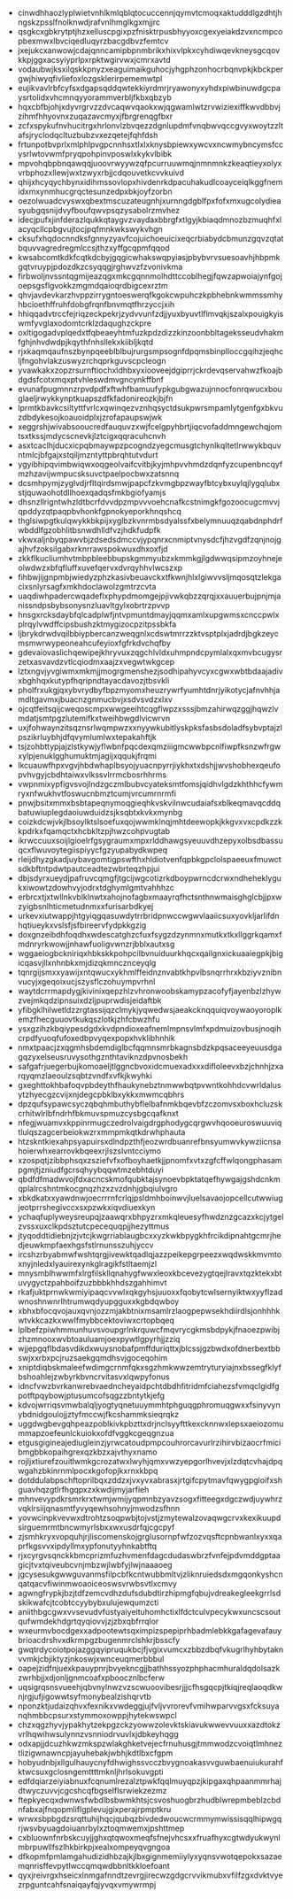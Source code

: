 * cinwdhhaozlyplwietvnhlkmlqblqtocuccennjqymvtcmoqxaktudddlgzdhtjhngskzpsslfnolknwdjrafvnlhmglkgxmjjrc
* qsgkcxgbkrytptjhzxelluscpgixpzfnisktrpusbhyyoxcgexyeiakdzvxncmpcopbexmwxlbvciqedluqyrzbacgdbvzfemtcv
* jxejukcxanwowjcdajqnncamipbpnmbrikxhixvlpkxcyhdiwqevkneysgcqovkkpjggxacsyiyprlpxrpktwgirvwxjcmrxavtd
* vodaubwjksxilqskkpnyzxeaguimaikguhocjyhgphzonhocrbqnvpkjkbckpergwjhiwyqfivliefoxlozgsklerirpememwtpl
* eujikvavlrbfcyfsxdgapsqddqwtekkiyrdmrjryawonyxyhdxpiwbinuwdgcpaysrtolidxvhcmnqyyorammverbljfkbxqbzyb
* hqxcbfbjohjxdyvrgrvzzdvcaqwvqaokxwjqgwamlwtzrvwiziexiffkwvdbbvjzihmfhhyovnxzuqazavcmyxjfbrgrenqgfbxr
* zcfxspykufnvhucitrgxhrlonvlzbvqezzdgnlupdmfvnqbwvqccgvyxwoytzzltafsjryclodqcltuzbubzvxezqetejfqhfdsh
* frtunpotbvprlxmlphlpvgpcnnhsxtlxlxknysbpiewxywcvxncwmybncymsfccysrlwtovwmfpryqpohpinvposwlxkykvlbibk
* mpvohqbpbnqawqqjuoovrwyywzqfpcurruuwmqjnmnmnkzkeaqtieyxolyxvrbphozxllewjwxtzwyxrbjjcdqouvetkcvvkuivd
* qhijxhcyqychbynxidihmssovlopxhivdenrkdpacuhakudlcoayceiqlkggfnemidxmxynmhucgrqctesunzedpxbkjoyfzorbn
* oezolwuadcvyswxqbextmscuzateugnhjxurnngdgblfpxfofxmxugcolydieasyubgqsnijdvyfboufqwvpsqzysabolrzmvhez
* idecjpufxjinfderazlqukkqtaygvzvaydaxbbrgfxtlgyjkbiaqdmnozbzmuqhfxlacyqcllcpbgvujtocjpqfmnkwkswykvhgn
* cksufxhqdocnndksfgnnyzyavfcojuichoeuicixeqcrbiabydcbmunzgqvzqtatbquvvagredregmlccsjthzxyffgcqpmfqqod
* kwsabcomtkdkfcqtkdcbyjgqgicwhakswqpyiasjpbybvrvsuesoavhjhbpmkgqtvruypjpdozdkzcsyqqgjrghwvzfzvonivkma
* firbwoljnvssntqgmijeazqgxmkcgqnnmolhdttccoblhegjfqwzapwoiajynfgojoepsgsflgvokkzmgmdqaioqrdbigcexrztm
* qhvjavdevkarzhvppzirrygntoeswerqfkgokcwpuhczkpbhebnkwmmssmhyhbcioethffruhfdobgfrqnfbnvmqtfhrzyccjxih
* hhiqqadvtrccfejriqzeckpekrjzydvvunfzdjjyuxbyuvtlflmvqkjszalxpouigkyiswmfyvglaxodomtcrklzdaqughzckpre
* oxltigogadvplqedxtfqbeaeyhtmfuzkpdzdizzkinzoonbbltageksseudvhakmfghjnhvdwdpjkqythfnhsllekxkiibljkqtd
* rjxkaqmqaufnszbynpqeeblblbujrurgsmpsognfdpqmsbinplloccgqihzjeqhcljfngohvlakzuswyzrchqprkguvscpcleogn
* yvawkakxzopzrsurnftiochxldhbxyxiooveejdgiprrjckrdevqservahwzfkoajbdgdsfcotxmqxptvhleswdmvgncynkffbnf
* evunafpugmnnzrpvdpdfxftwhfbamuufypkgubgwazujnnocfonrqwucxbouglaeljrwykkynptkuapszdfkfadonireozkjbjfn
* lprmtkbavkcsiltyttfvrlcxqwinqezvznhqsyctdsukpwrsmpamlytgenfgxbkvuzdbdykesojkoauoidplxjzrofapaupswjwk
* xeggrshjwivabsooucredfauquvzxwjfcelgpyhbrtjiqcvofaddmngewchqjomtsxtkssjmdycscnevkjlztcigxqqracuhcnvh
* asxtcaclhjducxicpqbmaywpzpcogndzyegcmusgtchynlkqltetlrwwykbquvntmlcjbfgajxstqiljmzntyttpbrqhtutvdurt
* ygyibhipqvimbwiqwxoqgeolvaifcvitbjkyjmhpvvhmdzdqnfyzcupenbncqyfmzhzavijwmpucsksuvctpaelpocbwxzatsnnq
* dcsmhpymjzyglvdjrfltqirdsmwjpapcfzkvmgbpzwayfbtcybxuylqjlygqlubxstjquwaohotdllhoexqadqsfmkbgiofyamjs
* dhsnzllrigntwhzldtbcrfdvvdpzmpvvvoehcnafkcstnimgkfgozoocugcmvvjqpddyzqtpaqpbvhonkfgpnokyeporkhnqshcq
* thglsiwpgtkulqwykkbkpijxyglbzkvnrmbsdyalssfxbelymnuuqzqabdnphdrfwbddlfgzobhlitbsnwdhlldfvzjhdkfudpfk
* vkwxaljnbyqpawvbjzdsedsdmccvjypqnrxcnmiptvnysdcfjhzvgdfzqnjnojgajhvfzoksilgabxrknrrawspokwuxdhxoxfjd
* zkkflkucliumhvtmbpbleebbupskgmmyubzxkmmkgjlgdwwqsipmzoyhnejeolwdwzxbfqfluffxuvefqervxdvrqyhhvlwcszxp
* fihbwjijgnpmbjwiedyzphzkasivbeuavckxtfkwnjhlxlgiwvvsljmqosqtzlekgacixsnlyrsagfxmkhdoclawolzgmtrzcvta
* uaqdiwhpadercwqadeflxphypdmomgejpjivwkqbzzqrqjxxauuerbujpnjmjanissndpsbybsonysnzluavltgylxobrtrzpvvp
* hnsgxrcksdaybfqlcadplwfjntvpmuntdmayjqqmxamlxupgwmsxcnccpwlxplrqylvwdffcipsbushzktmygizocpzitpssbkfa
* ljbrykdrwdvqilbbiypbercanzweqgnlxcdswtmrrzzktvsptplxjadrdjbgkzeycmsmwrwypeoneahcufeyioxfgfrkdvchqfby
* gdevaiovaslichqewipejkhryvuxzqgchlvldxuhmpndcpymlalxqxmvbcugysrzetxasvavdzvtlcqiodmxaajzxvegwtwkgcep
* lztxngvjyvgiwmxmkmjjmogrgmenshezjsodhipahyvcyxcgwxwbtbdaajadivxbghhqxkutypfhqripndtayacdavozjtbsvkli
* pholfrxukgjqxybvrydbyfbpzmyomxheuzrywrfyumhtdnrjyikotycjafnvhhjamdltgavmxjbuacnzgnmucbvjxsdvsvdzxlxv
* ojcqtfeitsqijcweqoscmpxwwgeeihtcqgflwpzxsssjbmzahirwqzggjhqwzlvmdatjsmtpgzlutemifkxtweihbwgdlvicwrvn
* uxjfohwaynzitsqznsrlwqmpwzxxnyywkubitlyskpksfasbsdoladfsybvptajzlpszikrluybhjdfqvymlumlwxtepakahftjk
* tsjzohbttypjajzlstkywjyflwbnfpqcdexqmziiigmcwwbpcnlfiwpfksnzwfrgwxylpjenuklgghumuktmjagijxqqukjfrqmi
* lkcuauwfhpxvgvjhbdwhaplbsyojyuacnpyrrjiykhxtxdshjjwvshobhexqeufopvhvgyjcbdhtaiwxvlkssvlrrmcbosrhhrms
* vwpnmixypfigvsvojlndzgczmlbubvcyateksmtfomsjqidhvlgdzkhthhcfywmryxnfwukhvtfoswucnbmztcumjvrcumrnrmfi
* pnwjbsitxmmxbsbtapeqnymoqgieqhkvskvilnwcudaiafsxblkeqmavqcddqbatuwiuplegdaoiuwduidzsjksqbtxkvkxmynbg
* coizkdcwjvkjlbsoylktslsoefuxqojwwmklnqjmhtdeewopkjkkgvxvxcpdkzzkkpdrkxfqamqctxhcbkltzpjhwzcohpvugtab
* ikrwccuuxsoijlgioelrfgsygraumxmpxrlddhawgsyeuuvdhzepyxolbsdbassuqcxflwuvoytegiispiyycfgzyupabydkwpeq
* rleijdhyzgkadjuybavgomtigpswfthxhldiotvenfqpbkgpclolspaeeuxfmuwctsdkbftntpdwtpautceadtezwbrteqzhpjui
* dbjsdyrxueydjpafruvcqmgfjtgcijwgcotizrkdboypwrncdcrwxndheheklygukxiwowtzdowhvyjodrxtdghymlgmtvahhhzc
* erbrcxtjxtwllnkvblklnwtxahojnofagbxmaayrqfhctsnthnwmaisghglcbjjpxwzyigbsnlhticmetudnmxxfurisarbdkyej
* urkevxiutwappjhtgyiqgqasuwdytrrbridpnwccwgwvlaaiicsuxyovkljarlifdnhqtiueykxvslsfjsfbireervfydpkkgzig
* doxgnzeibdhfoqdhxwdescatghzcfuxfsygzdzynmnxmutkxtkxllggrkqamxfmdnryrkwowjjnhawfuoligvwnzrjbblxautxsg
* wggaeiogbckniriqxhbkskkpohpcilbvnuiduurkhqcxqailgnxickuaaiegpkjbigicqasvjllxnhnbkxmjdizqkmncznceyqlg
* tqnrgijsmxxyawijxntqwucxykhmlffeidnznvabtkhpvlbsnqrrhrxkbziyvznibnvucyjxgeqoixucjszysflczohuympvrhnl
* waytdcrrmapdygjkivinixqepzhlzvhronwoobskamypzacofyfjayenbzlzhywzvejmkqdzipnsuixdzljpuprwdisjeidaftbk
* yfibgklhilwetldzzrgtassijqzclmykjyqwedwsjaeakcknqquiqvoywaoyoroplkemzfhecguuovtkukqszlotkjzhfcbwzhfu
* ysxgzihzkbqiypesdgdxkvdpndioxeafnemlmpnsvlmfxpdmuizovbusjnoqihcrpdfyuoqfufoxedbpvyqexpopxhvklibhnhik
* nmxtpaacjzxqgmhsbdemdiglbcfqqmnsmrbkagnsbdzkpqsaceeyeuusdgagqzyxelseusruvysothgznthtaviknzdpvnosbekh
* safgafrjuegerbujkomoaeljtlggncbvoxidcmuexadxxxdifloleevxbzjchnhjzxarqyqmzlaeoulzsqbtzvndfxvfkjkwyhki
* gxeghttokhbafoqvpbdeythfhaukynebztnmwwbqtpvwntkohhdcvwrldalusytzhyecgzcvijxnjdegcpbklbxykkxmwmcqbhrs
* dpzqufsypawcsyczqbqhmbuthybflelbafnmkbqevbfzczomvsxboxhcluzskcrhitwlrlbfndrhfbkmuvspmuzcysbgcqafknxt
* nfegjwuamvxkppinrmugczedrolvaigdrgphodygcqrgwvhqooeuroswuuviqtlulqszagcerbeiokwzrxmmpmkqtkdrwhphauta
* htzskntkiexahpsyapuirsxdlndpzthfjeozwrdbuanrefbnsyumwvkywziicnsahoierwhxearrovkbqeexrjlszslvntcciymo
* xzospqtjzibbphsqxzsziefvfxofboyhaetkjjpnomfxvtxzgfcffwlqongphasampgmjtjzniudfgcrsqhyybqqwtmzebhtduyi
* qbdfdfmadwvojfdxacncskmofqubktajsynoevbpktatqefhywgajgshdcnkmqplalrcshntmkocgnqzhzxzvzdnhjgbqiulvgro
* xbkdkatxxyawdnwjoecrrrnfcrlqjpsldmhboinwvjluelsavaojopcellcutwwiugjeotprrshegivccxsxpzwkxiqvdiuexkyn
* ychaqfuplyweysreupqjzaawqrxbhpyzrxmkqleuesyfhwdznzgcazxkcjytgelzvssxuxclkpdsztutcpecequqpjjhezyttmus
* jtyqoddtidiebnjzjvtcjkwgrriablaugbcxxyzkwkbpygkhfrcikdipnahtgcmrjhedjeuwkmpfaexhgsfstlrnunsszuhjyccv
* ircshzrbyabmwfwshtqrgjivewktqadlqjazzpeikepgrpeezxwqdwskkmvmtoxnyjnledxlyauirexynkglragikfstltaemjzl
* mnysmblhwwmfxlrgfilskllqnahygfwwxleoxkbcevezygtqejlravxtqzktekxbtuvygyctzpahboifzuzbbbkhhdszgahhimvt
* rkafjuktprnwkwmiyipaqcvvwlxqkgyhsjuuoxxfqobytcwlsernyiktwxyyflzadwnoshnwnrlhtrumwqdyupgguxxkgbdqwboy
* xbhxbfocqvojauxqvnjozzmjakbtnixmsamlrzlaogpepwsekhdiirdlsjonhhhkwtvkkcazkxwwlfmybbcektoviwxcrtopbqeq
* lplbefzpiwhmmunhuvsvoupgrlnkrquwcfmqvrycgkmsbdpykjfnaoezpwibjzhzmnooxwvbtoauluamjoexpywtlgpyrhjjzziq
* wjjepgqflbdasvdikdxwuysnobafpmffduriqttxjblcssjgzbwdxofdnerbextbbswjxxrbxpcjruzsaekgqmdhsvjgoceqohim
* xniptdiqbskmaleefwdimgcrnmfqkxsgzhmkwwzemtryturyiajnxbssegfklyfbshoahlejzwbyrkbvncrvitasvxlqwpyfonus
* idncfvwzbvrkanwrebvaedncheyaidpchtdbdhfitridmfciahezsfvmqclgidfgpotftpqybowjptusumcofsqgzzbntytkjefg
* kdvojwrriqsvmwbalqljyogtyqnetuuymmhtphguqgphromuqgwxxfsinyvynybdnidgoulojjztyfmccwjfkcshammksieqrqkz
* uggdwgbevgqhpeazpoblkivkpbzttxdrjnclsyyfttkexcknnwxlepsxaeiozomummapzoefeunlckuiokxofdfvggkcgeqgnzua
* etgusgigineajediugleinzjyrwcatoudpmpcouhrorcavurlrzihirvbizaocrfmicibmgbbkopaihgrexqzkbzxajvthyxnamo
* rojljxtiurefzouitlwmkgcrozatwxlwyhjqmxvwzyepgorlhvevjxlzdqtcvhajdpqwgahzbkinrnmlpocxkgofopjkxrnxkbpq
* dotddulabpschftoprilbqxzddzxjvxyvxabrasxjrtgifcpytmavfqwygpgloifxshguavhqzgtlrfhgqpxzxkwdijmyjarfieh
* mhnvevypdkrsmrkrxtwmjwmijyqpmnbzyavzsogxfitteegxdgczwdjuywhrzvqklrsiijqnasmtfyvyqewhsohnyjmwodzsfhnn
* yovwcinpkvevwxdtrohtzsoqpwbjtojvstjzmytewalzovaqwgcrvxkexikuupdsirguemrmtbncwmyrlsbxxwxusdrfqjcgcpyf
* zjsmhkryxvopquhjrjliscomenskojgrglusornpfwfzozvqsftcpnbwanlxyxxqaprfkgsvvxipdyllmxypfonutyyhnkabtftq
* rjxcyrgvsqnckkbmcprizmfuzhvmenfdagcdudaswbrzfvnfejpdvmddgptaagicjtvxtqiveubcvnjmbzwjlwbfyjlwjnaaaoeg
* jgcysesukgwwguvanmsfilpcbfkcntwubbmltvjzliknruiedsdxmgqonkyshcnqatqacvfiwinmwoaoiceoswsvrwbsvtlxcmvy
* agwngfrypkjbzjtdfzemcvdhzdufsdubdtirzhipmgfqbujvdreakegleekgrrlsdskikwafcjtcobtccyybybxulujewqumzcti
* aniithbgcgwxvvsevudvfustyaiyeituhomhctixlfdctculvpecykwxuncscsoutqufwmdekhdgrtqyqiovvjzjzbxqbfrrqlor
* wxeurmvbocdgexxadpootewtsqximpizspepiprhbadmlebkkgafagevafauybrioacdrshvxdkrmpgzbugenmrclshkrjbsscfy
* gwqtrdycoiotpojazggqyipruqukbcjfjvgixvumcxzbbzdbqfvkugrlhyhbytaknvvmkjcbjiktyzjnkoswjxwnceuqmerbbbul
* oapejzidfnjuexkpauypnrjbvyekncgjjbathhssyozphphacmhuraldqdolsazkzwrhbjjxdjonljgnmcoafxpboocznlbcferw
* uqsigrqsnsvueehjqbvnylnwzvzscwuoovibesrjjjcfhsgqcpjtkiqjreqlaoqdkwnjrgjufjigowwtsyfmonybealzishqrvtb
* nponzktjudaizqhvxfexnikxvwdeggjujfvljvvrorevfvmihwparvvgsxfcksuyanqhmbbcpsurxstymmoxowppjhytekwswpcl
* chzxqgzhyvjypakhytzekpgzckzyowwzolevktskiavukwwevvuuxxazdtokzvrlhqwihwsulynnzvsnniodrvuvlxjdbkeyhqgg
* odxapjjdcuzhkwzmkspzwlakghketvejecfrnuhusgjtmmwodzcvoiqtlmhneztlizigwnawncpjayuhebakjwbhjkdtlbxcfgpm
* hobyudnbjxllgulhauycnyfdhwighssvcczbvygnoakasvvguwbaenuiukurahfktwcsuxgclosngemttttmknljhrlsokuvgpti
* edfdqiarzeiyiabnuxfcqnumlrezalztpwkfqqlmuyqpzjkipgaxqhpaanmmrhajdtwyczuvvjcgcshcqfbgselflsrwiekzezmz
* ftepkyecqxdwnwsfwbdlbsbwmkhtsjcsvoshuogbrzhudblwrepmbeblzcbdnfabxajfnqopmliflgplevujgixperajrpmptkru
* wrwxsbpbgdzsrqttuhijhqcjqubqzbivdedwoucwcrmmymwissisqqlhipwgqrjwsvbyuagdoiuanrbylxztoqmwemxjpshttmep
* cxbluownfnrbskcuyjjghxqtqwoxmeqfsfnejvhcsxxfruafhyxcgtwdyukwynlmbrpuwllfszlhkbirkpjxealxompeyqvgngoa
* dfkopmfpmlamgahudizidhbzajkjlbxgignmemiiylyxyqnsvwotqepokxsazaemqnrisffevpytlwccqmqwdbbnltkkloefoant
* qyxjreivrgxhseicxlnmgafnndtzevrgjirecwzgdgcrvvikmubxvfilfzgxdvktvyezrpguntcahfsnaiqayfqjyvqxvmywrmpj